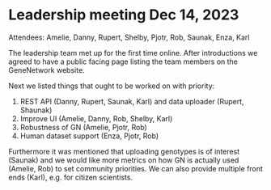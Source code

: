# Leadership meeting Dec 14, 2023

Attendees: Amelie, Danny, Rupert, Shelby, Pjotr, Rob, Saunak, Enza, Karl

The leadership team met up for the first time online.
After introductions we agreed to have a public facing page listing the team members on the GeneNetwork website.

Next we listed things that ought to be worked on with priority:

1. REST API (Danny, Rupert, Saunak, Karl) and data uploader (Rupert, Shaunak)
1. Improve UI (Amelie, Danny, Rob, Shelby, Karl)
1. Robustness of GN (Amelie, Pjotr, Rob)
1. Human dataset support (Enza, Pjotr, Rob)

Furthermore it was mentioned that uploading genotypes is of interest (Saunak) and we would like more metrics on how GN is actually used (Amelie, Rob) to set community priorities.
We can also provide multiple front ends (Karl), e.g. for citizen scientists.
